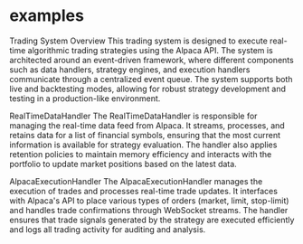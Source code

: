 # examples
Trading System Overview
This trading system is designed to execute real-time algorithmic trading strategies using the Alpaca API. The system is architected around an event-driven framework, where different components such as data handlers, strategy engines, and execution handlers communicate through a centralized event queue. The system supports both live and backtesting modes, allowing for robust strategy development and testing in a production-like environment.

RealTimeDataHandler
The RealTimeDataHandler is responsible for managing the real-time data feed from Alpaca. It streams, processes, and retains data for a list of financial symbols, ensuring that the most current information is available for strategy evaluation. The handler also applies retention policies to maintain memory efficiency and interacts with the portfolio to update market positions based on the latest data.

AlpacaExecutionHandler
The AlpacaExecutionHandler manages the execution of trades and processes real-time trade updates. It interfaces with Alpaca's API to place various types of orders (market, limit, stop-limit) and handles trade confirmations through WebSocket streams. The handler ensures that trade signals generated by the strategy are executed efficiently and logs all trading activity for auditing and analysis.
